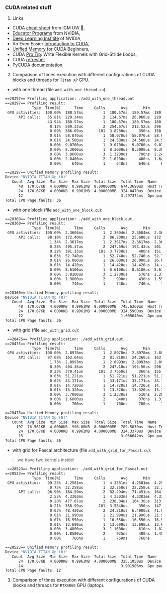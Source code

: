 ### CUDA related stuff

1. Links
  - CUDA [cheat sheet](https://kdm.icm.edu.pl/Tutorials/GPU-intro/introduction.en/) from ICM UW :muscle:,
  - [Educator Programs](https://www.nvidia.com/en-us/training/educator-programs/) from NVIDIA,
  - [Deep Learning Institite](https://www.nvidia.com/en-us/training/) of NVIDIA,
  - An Even Easier [Introduction to CUDA](https://developer.nvidia.com/blog/even-easier-introduction-cuda/),
  - [Unified Memory](https://developer.nvidia.com/blog/unified-memory-cuda-beginners/) for CUDA Beginners,
  - CUDA [Pro Tip](https://developer.nvidia.com/blog/cuda-pro-tip-write-flexible-kernels-grid-stride-loops/): Write Flexible Kernels with Grid-Stride Loops,
  - CUDA [refresher](https://developer.nvidia.com/blog/cuda-refresher-cuda-programming-model/)
  - [PyCUDA](https://documen.tician.de/pycuda/index.html) documentation,

2. Comparison of times execution with different configurations of CUDA blocks and threads for `Titan XP` GPU.  
  - with one thread (file `add_with_one_thread.cu`):  
```bash
==28297== Profiling application: ./add_with_one_thread.out
==28297== Profiling result:
            Type  Time(%)      Time     Calls       Avg       Min       Max  Name
 GPU activities:  100.00%  180.57ms         1  180.57ms  180.57ms  180.57ms  add(int, float*, float*)
      API calls:   55.81%  229.34ms         2  114.67ms  26.060us  229.32ms  cudaMallocManaged
                   43.94%  180.57ms         1  180.57ms  180.57ms  180.57ms  cudaDeviceSynchronize
                    0.12%  509.33us         2  254.67us  212.52us  296.81us  cudaFree
                    0.09%  386.69us       101  3.8280us     350ns  150.37us  cuDeviceGetAttribute
                    0.01%  58.070us         1  58.070us  58.070us  58.070us  cudaLaunchKernel
                    0.01%  24.500us         1  24.500us  24.500us  24.500us  cuDeviceGetName
                    0.00%  9.0700us         1  9.0700us  9.0700us  9.0700us  cuDeviceGetPCIBusId
                    0.00%  8.3000us         1  8.3000us  8.3000us  8.3000us  cuDeviceTotalMem
                    0.00%  3.9600us         3  1.3200us     790ns  2.2400us  cuDeviceGetCount
                    0.00%  2.0400us         2  1.0200us     400ns  1.6400us  cuDeviceGet
                    0.00%     640ns         1     640ns     640ns     640ns  cuDeviceGetUuid

==28297== Unified Memory profiling result:
Device "NVIDIA TITAN Xp (0)"
   Count  Avg Size  Min Size  Max Size  Total Size  Total Time  Name
      48  170.67KB  4.0000KB  0.9961MB  8.000000MB  674.3690us  Host To Device
      24  170.67KB  4.0000KB  0.9961MB  4.000000MB  324.0470us  Device To Host
      12         -         -         -           -  3.497374ms  Gpu page fault groups
Total CPU Page faults: 36
```

  - with one block (file `add_with_one_block.cu`):  
```bash
==28360== Profiling application: ./add_with_one_block.out
==28360== Profiling result:
            Type  Time(%)      Time     Calls       Avg       Min       Max  Name
 GPU activities:  100.00%  2.3604ms         1  2.3604ms  2.3604ms  2.3604ms  add(int, float*, float*)
      API calls:   98.10%  172.40ms         2  86.200ms  25.680us  172.37ms  cudaMallocManaged
                    1.34%  2.3617ms         1  2.3617ms  2.3617ms  2.3617ms  cudaDeviceSynchronize
                    0.28%  495.37us         2  247.69us  193.43us  301.94us  cudaFree
                    0.22%  381.13us       101  3.7730us     400ns  151.68us  cuDeviceGetAttribute
                    0.03%  52.740us         1  52.740us  52.740us  52.740us  cudaLaunchKernel
                    0.01%  26.000us         1  26.000us  26.000us  26.000us  cuDeviceGetName
                    0.01%  14.420us         1  14.420us  14.420us  14.420us  cuDeviceTotalMem
                    0.00%  8.6100us         1  8.6100us  8.6100us  8.6100us  cuDeviceGetPCIBusId
                    0.00%  3.8100us         3  1.2700us     570ns  2.3700us  cuDeviceGetCount
                    0.00%  1.9800us         2     990ns     430ns  1.5500us  cuDeviceGet
                    0.00%     740ns         1     740ns     740ns     740ns  cuDeviceGetUuid

==28360== Unified Memory profiling result:
Device "NVIDIA TITAN Xp (0)"
   Count  Avg Size  Min Size  Max Size  Total Size  Total Time  Name
      48  170.67KB  4.0000KB  0.9961MB  8.000000MB  745.6360us  Host To Device
      24  170.67KB  4.0000KB  0.9961MB  4.000000MB  324.5900us  Device To Host
      12         -         -         -           -  1.605040ms  Gpu page fault groups
Total CPU Page faults: 36
```

  - with grid (file `add_with_grid.cu`):  
```bash
 ==28475== Profiling application: ./add_with_grid.out
==28475== Profiling result:
            Type  Time(%)      Time     Calls       Avg       Min       Max  Name
 GPU activities:  100.00%  2.8978ms         1  2.8978ms  2.8978ms  2.8978ms  add(int, float*, float*)
      API calls:   97.68%  163.64ms         2  81.818ms  24.260us  163.61ms  cudaMallocManaged
                    1.73%  2.8993ms         1  2.8993ms  2.8993ms  2.8993ms  cudaDeviceSynchronize
                    0.30%  494.36us         2  247.18us  195.50us  298.86us  cudaFree
                    0.23%  379.41us       101  3.7560us     360ns  155.04us  cuDeviceGetAttribute
                    0.03%  51.221us         1  51.221us  51.221us  51.221us  cudaLaunchKernel
                    0.02%  33.171us         1  33.171us  33.171us  33.171us  cuDeviceGetName
                    0.01%  14.720us         1  14.720us  14.720us  14.720us  cuDeviceGetPCIBusId
                    0.01%  13.320us         1  13.320us  13.320us  13.320us  cuDeviceTotalMem
                    0.00%  3.7000us         3  1.2330us     510ns  2.2900us  cuDeviceGetCount
                    0.00%  1.6800us         2     840ns     370ns  1.3100us  cuDeviceGet
                    0.00%     700ns         1     700ns     700ns     700ns  cuDeviceGetUuid

==28475== Unified Memory profiling result:
Device "NVIDIA TITAN Xp (0)"
   Count  Avg Size  Min Size  Max Size  Total Size  Total Time  Name
     107  76.561KB  4.0000KB  996.00KB  8.000000MB  789.5830us  Host To Device
      24  170.67KB  4.0000KB  0.9961MB  4.000000MB  324.3370us  Device To Host
      15         -         -         -           -  3.036642ms  Gpu page fault groups
Total CPU Page faults: 36
```

  - with grid for Pascal architecture (file `add_with_grid_for_Pascal.cu`):  
> we have two kernels inside!
```bash
 ==28523== Profiling application: ./add_with_grid_for_Pascal.out
==28523== Profiling result:
            Type  Time(%)      Time     Calls       Avg       Min       Max  Name
 GPU activities:   99.25%  4.2581ms         1  4.2581ms  4.2581ms  4.2581ms  init(int, float*, float*)
                    0.75%  32.258us         1  32.258us  32.258us  32.258us  add(int, float*, float*)
      API calls:   96.90%  164.59ms         2  82.294ms  71.451us  164.52ms  cudaMallocManaged
                    2.55%  4.3303ms         1  4.3303ms  4.3303ms  4.3303ms  cudaDeviceSynchronize
                    0.28%  477.67us         2  238.84us  164.38us  313.29us  cudaFree
                    0.21%  358.99us       101  3.5540us     350ns  147.30us  cuDeviceGetAttribute
                    0.03%  48.420us         2  24.210us  6.4900us  41.930us  cudaLaunchKernel
                    0.01%  21.990us         1  21.990us  21.990us  21.990us  cuDeviceGetName
                    0.01%  16.550us         1  16.550us  16.550us  16.550us  cuDeviceGetPCIBusId
                    0.01%  13.690us         1  13.690us  13.690us  13.690us  cuDeviceTotalMem
                    0.00%  3.4800us         3  1.1600us     610ns  1.8200us  cuDeviceGetCount
                    0.00%  1.8500us         2     925ns     400ns  1.4500us  cuDeviceGet
                    0.00%     760ns         1     760ns     760ns     760ns  cuDeviceGetUuid

==28523== Unified Memory profiling result:
Device "NVIDIA TITAN Xp (0)"
   Count  Avg Size  Min Size  Max Size  Total Size  Total Time  Name
      24  170.67KB  4.0000KB  0.9961MB  4.000000MB  325.1050us  Device To Host
      14         -         -         -           -  3.901906ms  Gpu page fault groups
Total CPU Page faults: 12
```

3. Comparison of times execution with different configurations of CUDA blocks and threads for `RTX4060` GPU (laptop).  

